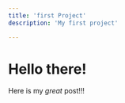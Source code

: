```yaml
---
title: 'first Project'
description: 'My first project'

---
```


# Hello there!  

Here is my _great_ post!!!